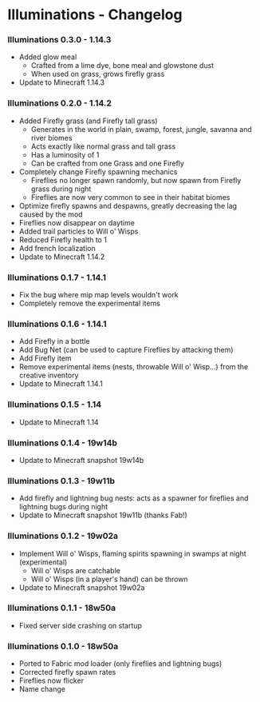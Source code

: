 # Illuminations - Changelog

### Illuminations 0.3.0 - 1.14.3

+ Added glow meal
	+ Crafted from a lime dye, bone meal and glowstone dust
	+ When used on grass, grows firefly grass
+ Update to Minecraft 1.14.3

### Illuminations 0.2.0 - 1.14.2

+ Added Firefly grass (and Firefly tall grass)
    + Generates in the world in plain, swamp, forest, jungle, savanna and river biomes
    + Acts exactly like normal grass and tall grass
    + Has a luminosity of 1
    + Can be crafted from one Grass and one Firefly
+ Completely change Firefly spawning mechanics
    + Fireflies no longer spawn randomly, but now spawn from Firefly grass during night
    + Fireflies are now very common to see in their habitat biomes
+ Optimize firefly spawns and despawns, greatly decreasing the lag caused by the mod
+ Fireflies now disappear on daytime
+ Added trail particles to Will o' Wisps
+ Reduced Firefly health to 1
+ Add french localization
+ Update to Minecraft 1.14.2

### Illuminations 0.1.7 - 1.14.1

+ Fix the bug where mip map levels wouldn't work
+ Completely remove the experimental items

### Illuminations 0.1.6 - 1.14.1

+ Add Firefly in a bottle
+ Add Bug Net (can be used to capture Fireflies by attacking them)
+ Add Firefly item
+ Remove experimental items (nests, throwable Will o' Wisp...) from the creative inventory
+ Update to Minecraft 1.14.1

### Illuminations 0.1.5 - 1.14

+ Update to Minecraft 1.14

### Illuminations 0.1.4 - 19w14b

+ Update to Minecraft snapshot 19w14b

### Illuminations 0.1.3 - 19w11b

+ Add firefly and lightning bug nests: acts as a spawner for fireflies and lightning bugs during night
+ Update to Minecraft snapshot 19w11b (thanks Fab!)

### Illuminations 0.1.2 - 19w02a

+ Implement Will o' Wisps, flaming spirits spawning in swamps at night (experimental)
	+ Will o' Wisps are catchable
	+ Will o' Wisps (in a player's hand) can be thrown
+ Update to Minecraft snapshot 19w02a

### Illuminations 0.1.1 - 18w50a

+ Fixed server side crashing on startup

### Illuminations 0.1.0 - 18w50a

+ Ported to Fabric mod loader (only fireflies and lightning bugs)
+ Corrected firefly spawn rates
+ Fireflies now flicker
+ Name change